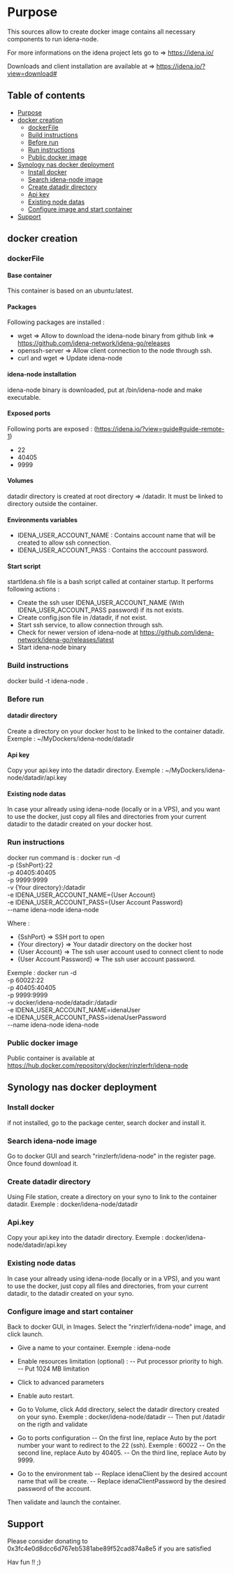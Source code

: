 # Purpose

This sources allow to create docker image contains all necessary components to run idena-node.

For more informations on the idena project lets go to => <https://idena.io/>

Downloads and client installation are available at => <https://idena.io/?view=download#>

## Table of contents

* [Purpose](#purpose)
* [docker creation](#docker-creation)
  * [dockerFile](#dockerfile)
  * [Build instructions](#build-instructions)
  * [Before run](#before-run)
  * [Run instructions](#run-instructions)
  * [Public docker image](#public-docker-image)
* [Synology nas docker deployment](#synology-nas-docker-deployment)
  * [Install docker](#install-docker)
  * [Search idena-node image](#search-idena-node-image)
  * [Create datadir directory](#create-datadir-directory)
  * [Api key](#api-key)
  * [Existing node datas](#existing-node-datas)
  * [Configure image and start container](#configure-image-and-start-container)
* [Support](#support)

## docker creation

### dockerFile

#### Base container

This container is based on an ubuntu:latest.

#### Packages

Following packages are installed :

* wget => Allow to download the idena-node binary from github link => <https://github.com/idena-network/idena-go/releases>
* openssh-server => Allow client connection to the node through ssh.
* curl and wget => Update idena-node

#### idena-node installation

idena-node binary is downloaded, put at /bin/idena-node and make executable.

#### Exposed ports

Following ports are exposed : (<https://idena.io/?view=guide#guide-remote-1>)

* 22
* 40405
* 9999

#### Volumes

datadir directory is created at root directory => /datadir.
It must be linked to directory outside the container.

#### Environments variables

* IDENA_USER_ACCOUNT_NAME : Contains account name that will be created to allow ssh connection.
* IDENA_USER_ACCOUNT_PASS : Contains the acccount password.

#### Start script

startIdena.sh file is a bash script called at container startup.
It performs following actions :

* Create the ssh user IDENA_USER_ACCOUNT_NAME (With IDENA_USER_ACCOUNT_PASS password) if its not exists.
* Create config.json file in /datadir, if not exist.
* Start ssh service, to allow connection through ssh.
* Check for newer version of idena-node at <https://github.com/idena-network/idena-go/releases/latest>
* Start idena-node binary

### Build instructions

docker build -t idena-node .

### Before run

#### datadir directory

Create a directory on your docker host to be linked to the container datadir. Exemple : ~/MyDockers/idena-node/datadir

#### Api key

Copy your api.key into the datadir directory. Exemple : ~/MyDockers/idena-node/datadir/api.key

#### Existing node datas

In case your allready using idena-node (locally or in a VPS), and you want to use the docker, just copy all files and directories from your current datadir to the datadir created on your docker host.

### Run instructions

docker run command is :
docker run -d \
-p {SshPort}:22 \
-p 40405:40405 \
-p 9999:9999 \
-v {Your directory}:/datadir \
-e IDENA_USER_ACCOUNT_NAME={User Account} \
-e IDENA_USER_ACCOUNT_PASS={User Account Password} \
--name idena-node idena-node

Where :

* {SshPort} => SSH port to open
* {Your directory} => Your datadir directory on the docker host
* {User Account} => The ssh user account used to connect client to node
* {User Account Password} => The ssh user account password.

Exemple :
docker run -d \
-p 60022:22 \
-p 40405:40405 \
-p 9999:9999 \
-v docker/idena-node/datadir:/datadir \
-e IDENA_USER_ACCOUNT_NAME=idenaUser \
-e IDENA_USER_ACCOUNT_PASS=idenaUserPassword \
--name idena-node idena-node

### Public docker image

Public container is available at <https://hub.docker.com/repository/docker/rinzlerfr/idena-node>

## Synology nas docker deployment

### Install docker

if not installed, go to the package center, search docker and install it.

### Search idena-node image

Go to docker GUI and search "rinzlerfr/idena-node" in the register page.
Once found download it.

### Create datadir directory

Using File station, create a directory on your syno to link to the container datadir. Exemple : docker/idena-node/datadir

### Api.key

Copy your api.key into the datadir directory. Exemple : docker/idena-node/datadir/api.key

### Existing node datas

In case your allready using idena-node (locally or in a VPS), and you want to use the docker, just copy all files and directories, from your current datadir, to the datadir created on your syno.

### Configure image and start container

Back to docker GUI, in Images. Select the "rinzlerfr/idena-node" image, and click launch.

* Give a name to your container. Exemple : idena-node
* Enable resources limitation (optional) :
-- Put processor priority to high.
-- Put 1024 MB limitation
* Click to advanced parameters
* Enable auto restart.

* Go to Volume, click Add directory, select the datadir directory created on your syno. Exemple : docker/idena-node/datadir
-- Then put /datadir on the rigth and validate

* Go to ports configuration
-- On the first line, replace Auto by the port number your want to redirect to the 22 (ssh). Exemple : 60022
-- On the second line, replace Auto by 40405.
-- On the third line, replace Auto by 9999.

* Go to the environment tab
-- Replace idenaClient by the desired account name that will be create.
-- Replace idenaClientPassword by the desired password of the account.

Then validate and launch the container.

## Support

Please consider donating to 0x3fc4e0d8dcc6d767eb5381abe89f52cad874a8e5 if you are satisfied

Hav fun !! ;)
